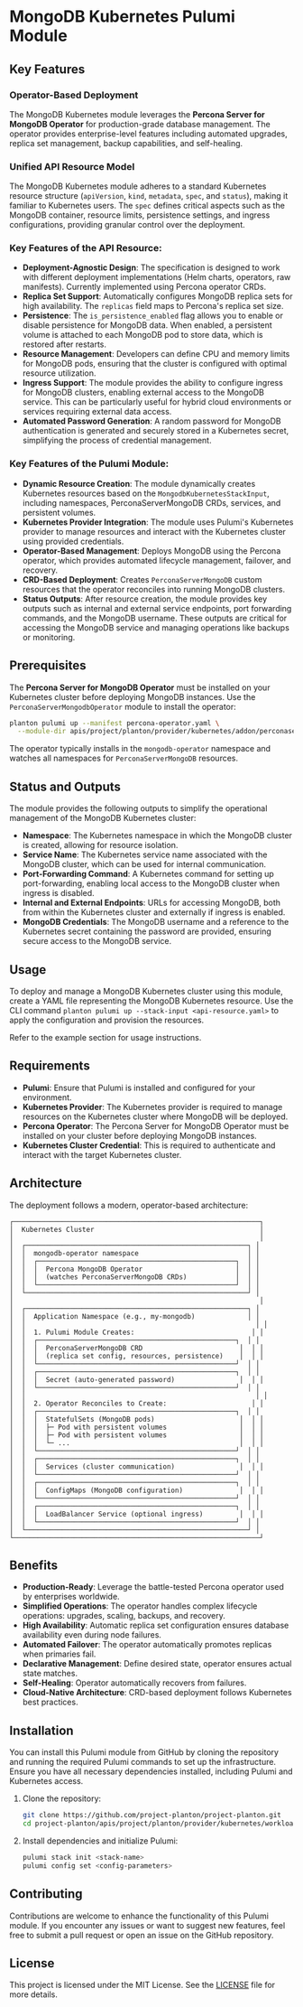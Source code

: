 # MongoDB Kubernetes Pulumi Module

## Key Features

### Operator-Based Deployment
The MongoDB Kubernetes module leverages the **Percona Server for MongoDB Operator** for production-grade database management. The operator provides enterprise-level features including automated upgrades, replica set management, backup capabilities, and self-healing.

### Unified API Resource Model
The MongoDB Kubernetes module adheres to a standard Kubernetes resource structure (`apiVersion`, `kind`, `metadata`, `spec`, and `status`), making it familiar to Kubernetes users. The `spec` defines critical aspects such as the MongoDB container, resource limits, persistence settings, and ingress configurations, providing granular control over the deployment.

### Key Features of the API Resource:
- **Deployment-Agnostic Design**: The specification is designed to work with different deployment implementations (Helm charts, operators, raw manifests). Currently implemented using Percona operator CRDs.
- **Replica Set Support**: Automatically configures MongoDB replica sets for high availability. The `replicas` field maps to Percona's replica set size.
- **Persistence**: The `is_persistence_enabled` flag allows you to enable or disable persistence for MongoDB data. When enabled, a persistent volume is attached to each MongoDB pod to store data, which is restored after restarts.
- **Resource Management**: Developers can define CPU and memory limits for MongoDB pods, ensuring that the cluster is configured with optimal resource utilization.
- **Ingress Support**: The module provides the ability to configure ingress for MongoDB clusters, enabling external access to the MongoDB service. This can be particularly useful for hybrid cloud environments or services requiring external data access.
- **Automated Password Generation**: A random password for MongoDB authentication is generated and securely stored in a Kubernetes secret, simplifying the process of credential management.

### Key Features of the Pulumi Module:
- **Dynamic Resource Creation**: The module dynamically creates Kubernetes resources based on the `MongodbKubernetesStackInput`, including namespaces, PerconaServerMongoDB CRDs, services, and persistent volumes.
- **Kubernetes Provider Integration**: The module uses Pulumi's Kubernetes provider to manage resources and interact with the Kubernetes cluster using provided credentials.
- **Operator-Based Management**: Deploys MongoDB using the Percona operator, which provides automated lifecycle management, failover, and recovery.
- **CRD-Based Deployment**: Creates `PerconaServerMongoDB` custom resources that the operator reconciles into running MongoDB clusters.
- **Status Outputs**: After resource creation, the module provides key outputs such as internal and external service endpoints, port forwarding commands, and the MongoDB username. These outputs are critical for accessing the MongoDB service and managing operations like backups or monitoring.

## Prerequisites

The **Percona Server for MongoDB Operator** must be installed on your Kubernetes cluster before deploying MongoDB instances. Use the `PerconaServerMongodbOperator` module to install the operator:

```bash
planton pulumi up --manifest percona-operator.yaml \
  --module-dir apis/project/planton/provider/kubernetes/addon/perconaservermongodboperator/v1/iac/pulumi
```

The operator typically installs in the `mongodb-operator` namespace and watches all namespaces for `PerconaServerMongoDB` resources.

## Status and Outputs

The module provides the following outputs to simplify the operational management of the MongoDB Kubernetes cluster:
- **Namespace**: The Kubernetes namespace in which the MongoDB cluster is created, allowing for resource isolation.
- **Service Name**: The Kubernetes service name associated with the MongoDB cluster, which can be used for internal communication.
- **Port-Forwarding Command**: A Kubernetes command for setting up port-forwarding, enabling local access to the MongoDB cluster when ingress is disabled.
- **Internal and External Endpoints**: URLs for accessing MongoDB, both from within the Kubernetes cluster and externally if ingress is enabled.
- **MongoDB Credentials**: The MongoDB username and a reference to the Kubernetes secret containing the password are provided, ensuring secure access to the MongoDB service.

## Usage

To deploy and manage a MongoDB Kubernetes cluster using this module, create a YAML file representing the MongoDB Kubernetes resource. Use the CLI command `planton pulumi up --stack-input <api-resource.yaml>` to apply the configuration and provision the resources.

Refer to the example section for usage instructions.

## Requirements

- **Pulumi**: Ensure that Pulumi is installed and configured for your environment.
- **Kubernetes Provider**: The Kubernetes provider is required to manage resources on the Kubernetes cluster where MongoDB will be deployed.
- **Percona Operator**: The Percona Server for MongoDB Operator must be installed on your cluster before deploying MongoDB instances.
- **Kubernetes Cluster Credential**: This is required to authenticate and interact with the target Kubernetes cluster.

## Architecture

The deployment follows a modern, operator-based architecture:

```
┌─────────────────────────────────────────────────────────────┐
│  Kubernetes Cluster                                         │
│                                                             │
│  ┌───────────────────────────────────────────────────────┐ │
│  │  mongodb-operator namespace                           │ │
│  │  ┌─────────────────────────────────────────────────┐  │ │
│  │  │  Percona MongoDB Operator                       │  │ │
│  │  │  (watches PerconaServerMongoDB CRDs)            │  │ │
│  │  └─────────────────────────────────────────────────┘  │ │
│  └───────────────────────────────────────────────────────┘ │
│                                                             │
│  ┌───────────────────────────────────────────────────────┐ │
│  │  Application Namespace (e.g., my-mongodb)             │ │
│  │                                                         │ │
│  │  1. Pulumi Module Creates:                             │ │
│  │  ┌─────────────────────────────────────────────────┐  │ │
│  │  │  PerconaServerMongoDB CRD                        │  │ │
│  │  │  (replica set config, resources, persistence)    │  │ │
│  │  └─────────────────────────────────────────────────┘  │ │
│  │  ┌─────────────────────────────────────────────────┐  │ │
│  │  │  Secret (auto-generated password)                │  │ │
│  │  └─────────────────────────────────────────────────┘  │ │
│  │                                                         │ │
│  │  2. Operator Reconciles to Create:                     │ │
│  │  ┌─────────────────────────────────────────────────┐  │ │
│  │  │  StatefulSets (MongoDB pods)                     │  │ │
│  │  │  ├─ Pod with persistent volumes                  │  │ │
│  │  │  ├─ Pod with persistent volumes                  │  │ │
│  │  │  └─ ...                                          │  │ │
│  │  └─────────────────────────────────────────────────┘  │ │
│  │  ┌─────────────────────────────────────────────────┐  │ │
│  │  │  Services (cluster communication)                │  │ │
│  │  └─────────────────────────────────────────────────┘  │ │
│  │  ┌─────────────────────────────────────────────────┐  │ │
│  │  │  ConfigMaps (MongoDB configuration)              │  │ │
│  │  └─────────────────────────────────────────────────┘  │ │
│  │  ┌─────────────────────────────────────────────────┐  │ │
│  │  │  LoadBalancer Service (optional ingress)         │  │ │
│  │  └─────────────────────────────────────────────────┘  │ │
│  └───────────────────────────────────────────────────────┘ │
└─────────────────────────────────────────────────────────────┘
```

## Benefits

- **Production-Ready**: Leverage the battle-tested Percona operator used by enterprises worldwide.
- **Simplified Operations**: The operator handles complex lifecycle operations: upgrades, scaling, backups, and recovery.
- **High Availability**: Automatic replica set configuration ensures database availability even during node failures.
- **Automated Failover**: The operator automatically promotes replicas when primaries fail.
- **Declarative Management**: Define desired state, operator ensures actual state matches.
- **Self-Healing**: Operator automatically recovers from failures.
- **Cloud-Native Architecture**: CRD-based deployment follows Kubernetes best practices.

## Installation

You can install this Pulumi module from GitHub by cloning the repository and running the required Pulumi commands to set up the infrastructure. Ensure you have all necessary dependencies installed, including Pulumi and Kubernetes access.

1. Clone the repository:
    ```bash
    git clone https://github.com/project-planton/project-planton.git
    cd project-planton/apis/project/planton/provider/kubernetes/workload/mongodbkubernetes/v1/iac/pulumi
    ```

2. Install dependencies and initialize Pulumi:
    ```bash
    pulumi stack init <stack-name>
    pulumi config set <config-parameters>
    ```

## Contributing

Contributions are welcome to enhance the functionality of this Pulumi module. If you encounter any issues or want to suggest new features, feel free to submit a pull request or open an issue on the GitHub repository.

## License

This project is licensed under the MIT License. See the [LICENSE](LICENSE) file for more details.
